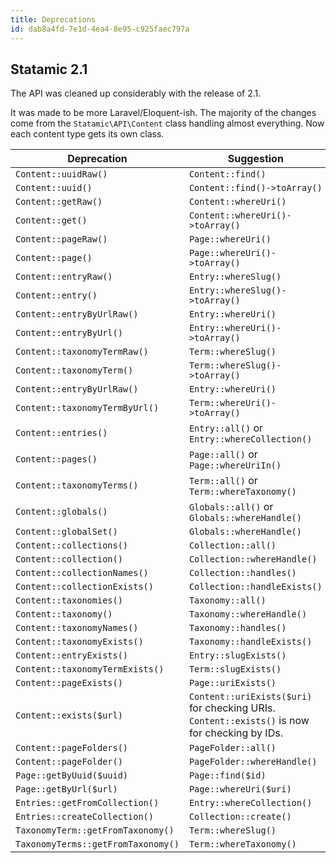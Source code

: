 ```yaml
---
title: Deprecations
id: dab8a4fd-7e1d-4ea4-8e95-c925faec797a
---
```

## Statamic 2.1

The API was cleaned up considerably with the release of 2.1.

It was made to be more Laravel/Eloquent-ish. The majority of the changes come from the `Statamic\API\Content` class handling almost everything. Now each content type gets its own class.


| Deprecation | Suggestion |
|--|--|
| `Content::uuidRaw()` | `Content::find()` |
| `Content::uuid()` | `Content::find()->toArray()` |
| `Content::getRaw()` | `Content::whereUri()` |
| `Content::get()` | `Content::whereUri()->toArray()` |
| `Content::pageRaw()` | `Page::whereUri()` |
| `Content::page()` | `Page::whereUri()->toArray()` |
| `Content::entryRaw()` | `Entry::whereSlug()` |
| `Content::entry()` | `Entry::whereSlug()->toArray()` |
| `Content::entryByUrlRaw()` | `Entry::whereUri()` |
| `Content::entryByUrl()` | `Entry::whereUri()->toArray()` |
| `Content::taxonomyTermRaw()` | `Term::whereSlug()` |
| `Content::taxonomyTerm()` | `Term::whereSlug()->toArray()` |
| `Content::entryByUrlRaw()` | `Entry::whereUri()` |
| `Content::taxonomyTermByUrl()` | `Term::whereUri()->toArray()` |
| `Content::entries()` | `Entry::all()` or `Entry::whereCollection()` |
| `Content::pages()` | `Page::all()` or `Page::whereUriIn()` |
| `Content::taxonomyTerms()` | `Term::all()` or `Term::whereTaxonomy()` |
| `Content::globals()` | `Globals::all()` or `Globals::whereHandle()` |
| `Content::globalSet()` | `Globals::whereHandle()` |
| `Content::collections()` | `Collection::all()` |
| `Content::collection()` | `Collection::whereHandle()` |
| `Content::collectionNames()` | `Collection::handles()` |
| `Content::collectionExists()` | `Collection::handleExists()` |
| `Content::taxonomies()` | `Taxonomy::all()` |
| `Content::taxonomy()` | `Taxonomy::whereHandle()` |
| `Content::taxonomyNames()` | `Taxonomy::handles()` |
| `Content::taxonomyExists()` | `Taxonomy::handleExists()` |
| `Content::entryExists()` | `Entry::slugExists()` |
| `Content::taxonomyTermExists()` | `Term::slugExists()` |
| `Content::pageExists()` | `Page::uriExists()` |
| `Content::exists($url)` | `Content::uriExists($uri)` for checking URIs. `Content::exists()` is now for checking by IDs. |
| `Content::pageFolders()` | `PageFolder::all()` |
| `Content::pageFolder()` | `PageFolder::whereHandle()` |
| `Page::getByUuid($uuid)` | `Page::find($id)` |
| `Page::getByUrl($url)` | `Page::whereUri($uri)` |
| `Entries::getFromCollection()` | `Entry::whereCollection()` |
| `Entries::createCollection()` | `Collection::create()` |
| `TaxonomyTerm::getFromTaxonomy()` | `Term::whereSlug()` |
| `TaxonomyTerms::getFromTaxonomy()` | `Term::whereTaxonomy()` |
